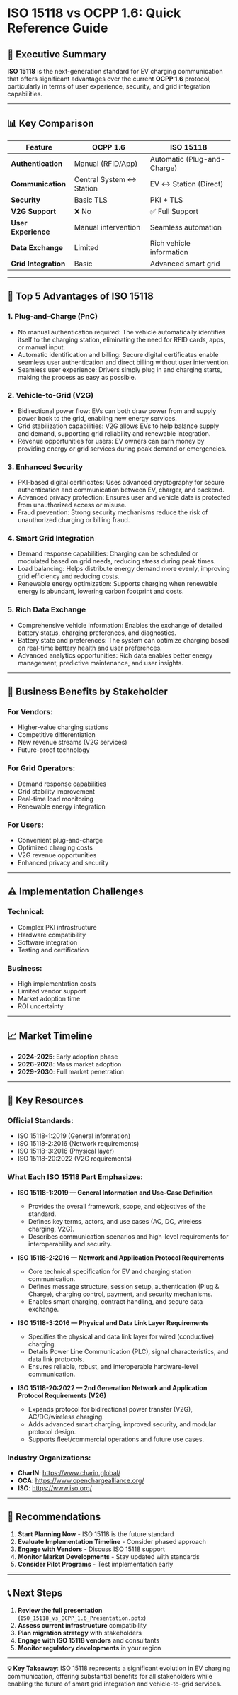 # ISO 15118 vs OCPP 1.6: Quick Reference Guide

## 🎯 **Executive Summary**

**ISO 15118** is the next-generation standard for EV charging communication that offers significant advantages over the current **OCPP 1.6** protocol, particularly in terms of user experience, security, and grid integration capabilities.

---

## 📊 **Key Comparison**

| Feature | OCPP 1.6 | ISO 15118 |
|---------|----------|-----------|
| **Authentication** | Manual (RFID/App) | Automatic (Plug-and-Charge) |
| **Communication** | Central System ↔ Station | EV ↔ Station (Direct) |
| **Security** | Basic TLS | PKI + TLS |
| **V2G Support** | ❌ No | ✅ Full Support |
| **User Experience** | Manual intervention | Seamless automation |
| **Data Exchange** | Limited | Rich vehicle information |
| **Grid Integration** | Basic | Advanced smart grid |

---

## 🚀 **Top 5 Advantages of ISO 15118**

### 1. **Plug-and-Charge (PnC)**
- No manual authentication required: The vehicle automatically identifies itself to the charging station, eliminating the need for RFID cards, apps, or manual input.
- Automatic identification and billing: Secure digital certificates enable seamless user authentication and direct billing without user intervention.
- Seamless user experience: Drivers simply plug in and charging starts, making the process as easy as possible.

### 2. **Vehicle-to-Grid (V2G)**
- Bidirectional power flow: EVs can both draw power from and supply power back to the grid, enabling new energy services.
- Grid stabilization capabilities: V2G allows EVs to help balance supply and demand, supporting grid reliability and renewable integration.
- Revenue opportunities for users: EV owners can earn money by providing energy or grid services during peak demand or emergencies.

### 3. **Enhanced Security**
- PKI-based digital certificates: Uses advanced cryptography for secure authentication and communication between EV, charger, and backend.
- Advanced privacy protection: Ensures user and vehicle data is protected from unauthorized access or misuse.
- Fraud prevention: Strong security mechanisms reduce the risk of unauthorized charging or billing fraud.

### 4. **Smart Grid Integration**
- Demand response capabilities: Charging can be scheduled or modulated based on grid needs, reducing stress during peak times.
- Load balancing: Helps distribute energy demand more evenly, improving grid efficiency and reducing costs.
- Renewable energy optimization: Supports charging when renewable energy is abundant, lowering carbon footprint and costs.

### 5. **Rich Data Exchange**
- Comprehensive vehicle information: Enables the exchange of detailed battery status, charging preferences, and diagnostics.
- Battery state and preferences: The system can optimize charging based on real-time battery health and user preferences.
- Advanced analytics opportunities: Rich data enables better energy management, predictive maintenance, and user insights.

---

## 💼 **Business Benefits by Stakeholder**

### **For Vendors:**
- Higher-value charging stations
- Competitive differentiation
- New revenue streams (V2G services)
- Future-proof technology

### **For Grid Operators:**
- Demand response capabilities
- Grid stability improvement
- Real-time load monitoring
- Renewable energy integration

### **For Users:**
- Convenient plug-and-charge
- Optimized charging costs
- V2G revenue opportunities
- Enhanced privacy and security

---

## ⚠️ **Implementation Challenges**

### **Technical:**
- Complex PKI infrastructure
- Hardware compatibility
- Software integration
- Testing and certification

### **Business:**
- High implementation costs
- Limited vendor support
- Market adoption time
- ROI uncertainty

---

## 📈 **Market Timeline**

- **2024-2025**: Early adoption phase
- **2026-2028**: Mass market adoption  
- **2029-2030**: Full market penetration

---

## 🔗 **Key Resources**

### **Official Standards:**
- ISO 15118-1:2019 (General information)
- ISO 15118-2:2016 (Network requirements)
- ISO 15118-3:2016 (Physical layer)
- ISO 15118-20:2022 (V2G requirements)

### **What Each ISO 15118 Part Emphasizes:**

- **ISO 15118-1:2019 — General Information and Use-Case Definition**
    - Provides the overall framework, scope, and objectives of the standard.
    - Defines key terms, actors, and use cases (AC, DC, wireless charging, V2G).
    - Describes communication scenarios and high-level requirements for interoperability and security.

- **ISO 15118-2:2016 — Network and Application Protocol Requirements**
    - Core technical specification for EV and charging station communication.
    - Defines message structure, session setup, authentication (Plug & Charge), charging control, payment, and security mechanisms.
    - Enables smart charging, contract handling, and secure data exchange.

- **ISO 15118-3:2016 — Physical and Data Link Layer Requirements**
    - Specifies the physical and data link layer for wired (conductive) charging.
    - Details Power Line Communication (PLC), signal characteristics, and data link protocols.
    - Ensures reliable, robust, and interoperable hardware-level communication.

- **ISO 15118-20:2022 — 2nd Generation Network and Application Protocol Requirements (V2G)**
    - Expands protocol for bidirectional power transfer (V2G), AC/DC/wireless charging.
    - Adds advanced smart charging, improved security, and modular protocol design.
    - Supports fleet/commercial operations and future use cases.

### **Industry Organizations:**
- **CharIN**: https://www.charin.global/
- **OCA**: https://www.openchargealliance.org/
- **ISO**: https://www.iso.org/

---

## 🎯 **Recommendations**

1. **Start Planning Now** - ISO 15118 is the future standard
2. **Evaluate Implementation Timeline** - Consider phased approach
3. **Engage with Vendors** - Discuss ISO 15118 support
4. **Monitor Market Developments** - Stay updated with standards
5. **Consider Pilot Programs** - Test implementation early

---

## 📞 **Next Steps**

1. **Review the full presentation** (`ISO_15118_vs_OCPP_1.6_Presentation.pptx`)
2. **Assess current infrastructure** compatibility
3. **Plan migration strategy** with stakeholders
4. **Engage with ISO 15118 vendors** and consultants
5. **Monitor regulatory developments** in your region

---

**💡 Key Takeaway**: ISO 15118 represents a significant evolution in EV charging communication, offering substantial benefits for all stakeholders while enabling the future of smart grid integration and vehicle-to-grid services. 
